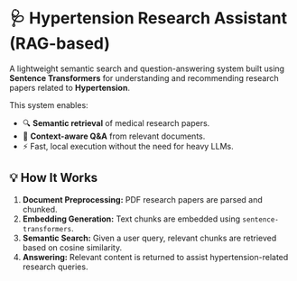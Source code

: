 # 🩺 Hypertension Research Assistant (RAG-based)

A lightweight semantic search and question-answering system built using **Sentence Transformers** for understanding and recommending research papers related to **Hypertension**.

This system enables:
- 🔍 **Semantic retrieval** of medical research papers.
- 🧠 **Context-aware Q&A** from relevant documents.
- ⚡ Fast, local execution without the need for heavy LLMs.

## 💡 How It Works

1. **Document Preprocessing:** PDF research papers are parsed and chunked.
2. **Embedding Generation:** Text chunks are embedded using `sentence-transformers`.
3. **Semantic Search:** Given a user query, relevant chunks are retrieved based on cosine similarity.
4. **Answering:** Relevant content is returned to assist hypertension-related research queries.
